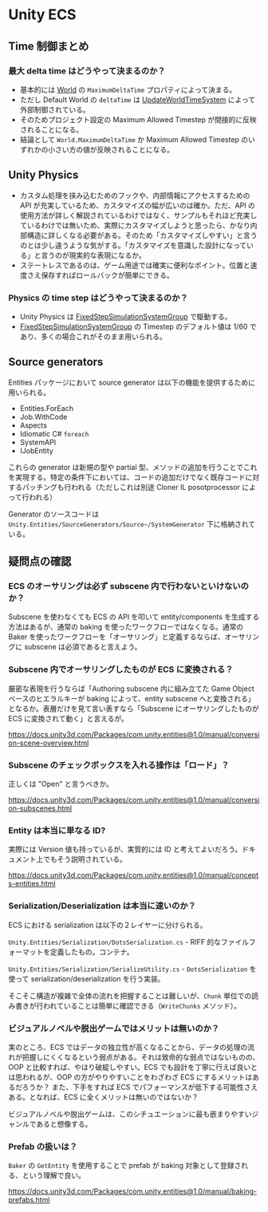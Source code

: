 # Unity ECS

## Time 制御まとめ

### 最大 delta time はどうやって決まるのか？

- 基本的には [World] の `MaximumDeltaTime` プロパティによって決まる。
- ただし Default World の `deltaTime` は [UpdateWorldTimeSystem] によって外部制御されている。
- そのためプロジェクト設定の Maximum Allowed Timestep が間接的に反映されることになる。
- 結論として `World.MaximumDeltaTime` か Maximum Allowed Timestep のいずれかの小さい方の値が反映されることになる。

[World]:
  https://docs.unity3d.com/Packages/com.unity.entities@1.0/api/Unity.Entities.World.html
[UpdateWorldTimeSystem]:
  https://docs.unity3d.com/Packages/com.unity.entities@1.0/api/Unity.Entities.UpdateWorldTimeSystem.html

## Unity Physics

- カスタム処理を挟み込むためのフックや、内部情報にアクセスするための API が充実しているため、カスタマイズの幅が広いのは確か。ただ、API の使用方法が詳しく解説されているわけではなく、サンプルもそれほど充実しているわけでは無いため、実際にカスタマイズしようと思ったら、かなり内部構造に詳しくなる必要がある。そのため「カスタマイズしやすい」と言うのとは少し違うような気がする。「カスタマイズを意識した設計になっている」と言うのが現実的な表現になるか。
- ステートレスであるのは、ゲーム用途では確実に便利なポイント。位置と速度さえ保存すればロールバックが簡単にできる。

### Physics の time step はどうやって決まるのか？

- Unity Physics は [FixedStepSimulationSystemGroup] で駆動する。
- [FixedStepSimulationSystemGroup] の Timestep のデフォルト値は 1/60 であり、多くの場合これがそのまま用いられる。

[FixedStepSimulationSystemGroup]:
  https://docs.unity3d.com/Packages/com.unity.entities@1.0/api/Unity.Entities.FixedStepSimulationSystemGroup.html

## Source generators

Entities パッケージにおいて source generator は以下の機能を提供するために用いられる。

- Entities.ForEach
- Job.WithCode
- Aspects
- Idiomatic C# `foreach`
- SystemAPI
- IJobEntity

これらの generator は新規の型や partial 型、メソッドの追加を行うことでこれを実現する。特定の条件下においては、コードの追加だけでなく既存コードに対するパッチングも行われる（ただしこれは別途 Cloner IL posotprocessor によって行われる）

Generator のソースコードは `Unity.Entities/SourceGenerators/Source~/SystemGenerator` 下に格納されている。

## 疑問点の確認

### ECS のオーサリングは必ず subscene 内で行わないといけないのか？

Subscene を使わなくても ECS の API を叩いて entity/components を生成する方法はあるが、通常の baking を使ったワークフローではなくなる。通常の Baker を使ったワークフローを「オーサリング」と定義するならば、オーサリングに subscene は必須であると言えよう。

### Subscene 内でオーサリングしたものが ECS に変換される？

厳密な表現を行うならば「Authoring subscene 内に組み立てた Game Object ベースのヒエラルキーが baking によって、entity subscene へと変換される」となるか。表層だけを見て言い表すなら「Subscene にオーサリングしたものが ECS に変換されて動く」と言えるが。

https://docs.unity3d.com/Packages/com.unity.entities@1.0/manual/conversion-scene-overview.html

### Subscene のチェックボックスを入れる操作は「ロード」？

正しくは "Open" と言うべきか。

https://docs.unity3d.com/Packages/com.unity.entities@1.0/manual/conversion-subscenes.html

### Entity は本当に単なる ID?

実際には Version 値も持っているが、実質的には ID と考えてよいだろう。ドキュメント上でもそう説明されている。

https://docs.unity3d.com/Packages/com.unity.entities@1.0/manual/concepts-entities.html

### Serialization/Deserialization は本当に速いのか？

ECS における serialization は以下の２レイヤーに分けられる。

`Unity.Entities/Serialization/DotsSerialization.cs` - RIFF 的なファイルフォーマットを定義したもの。コンテナ。

`Unity.Entities/Serialization/SerializeUtility.cs` - `DotsSerialization` を使って serialization/deserialization を行う実装。

そこそこ構造が複雑で全体の流れを把握することは難しいが、`Chunk` 単位での読み書きが行われていることは簡単に確認できる（`WriteChunks` メソッド）。

### ビジュアルノベルや脱出ゲームではメリットは無いのか？

実のところ、ECS ではデータの独立性が高くなることから、データの処理の流れが把握しにくくなるという弱点がある。それは致命的な弱点ではないものの、OOP と比較すれば、やはり破綻しやすい。ECS でも設計を丁寧に行えば良いとは思われるが、OOP の方がやりやすいことをわざわざ ECS にするメリットはあるだろうか？ また、下手をすれば ECS でパフォーマンスが低下する可能性さえある。となれば、ECS に全くメリットは無いのではないか？

ビジュアルノベルや脱出ゲームは、このシチュエーションに最も嵌まりやすいジャンルであると想像する。

### Prefab の扱いは？

`Baker` の `GetEntity` を使用することで prefab が baking 対象として登録される、という理解で良い。

https://docs.unity3d.com/Packages/com.unity.entities@1.0/manual/baking-prefabs.html
